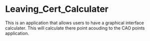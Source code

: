 # Leaving_Cert_Calculater
This is an application that allows users to have a graphical interface calculater. 
This will calculate there point acouding to the CAO points application.
